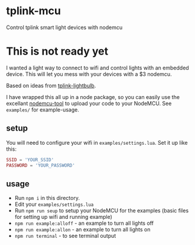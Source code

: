 # tplink-mcu

Control tplink smart light devices with nodemcu

# This is not ready yet

I wanted a light way to connect to wifi and control lights with an embedded device. This will let you mess with your devices with a $3 nodemcu.

Based on ideas from [tplink-lightbulb](https://github.com/konsumer/tplink-lightbulb).

I have wrapped this all up in a node package, so you can easily use the excellant [nodemcu-tool](https://www.npmjs.com/package/nodemcu-tool) to upload your code to your NodeMCU. See `examples/` for example-usage.

## setup

You will need to configure your wifi in `examples/settings.lua`. Set it up like this:

```lua
SSID = 'YOUR_SSID'
PASSWORD = 'YOUR_PASSWORD'
```

## usage

* Run `npm i` in this directory.
* Edit your `examples/settings.lua`
* Run `npm run seup` to setup your NodeMCU for the examples (basic files for setting up wifi and running example)
* `npm run example:alloff` - an example to turn all lights off
* `npm run example:allon` - an example to turn all lights on
* `npm run terminal` - to see terminal output